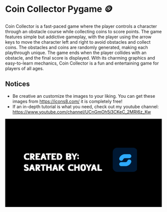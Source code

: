 
# Coin Collector Pygame 🪙

Coin Collector is a fast-paced game where the player controls a character through an obstacle course while collecting coins to score points. The game features simple but addictive gameplay, with the player using the arrow keys to move the character left and right to avoid obstacles and collect coins. The obstacles and coins are randomly generated, making each playthrough unique. The game ends when the player collides with an obstacle, and the final score is displayed. With its charming graphics and easy-to-learn mechanics, Coin Collector is a fun and entertaining game for players of all ages.

## Notices

- Be creative an customize the images to your liking. You can get these images from https://icons8.com/ it is completely free!
- If an in-depth tutorial is what you need, check out my youtube channel: https://www.youtube.com/channel/UCnGmOh5j3CKeC_2MRI6z_Kw

![Logo](brandlogo2.png)

